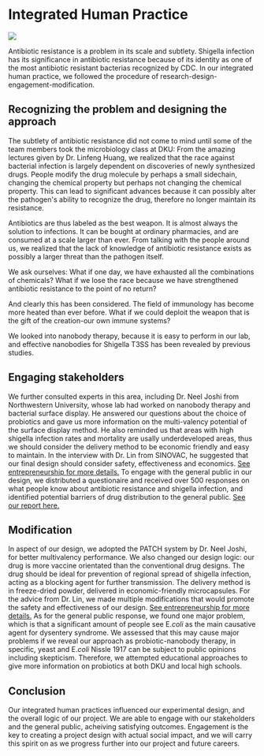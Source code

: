 <div class="h1-bg">
    <h1 class>Integrated Human Practice</h1>
    <img src="https://static.igem.wiki/teams/4161/wiki/fig-inte.png" />
</div>


Antibiotic resistance is a problem in its scale and subtlety. 
Shigella infection has its significance in antibiotic resistance because of its identity as one of the most antibiotic resistant bacterias recognized by CDC. In our integrated human practice, we followed the procedure of research-design-engagement-modification. 

## Recognizing the problem and designing the approach

The subtlety of antibiotic resistance did not come to mind until some of the team members took the microbiology class at DKU: 
From the amazing lectures given by Dr. Linfeng Huang, we realized that the race against bacterial infection is largely dependent on discoveries of newly synthesized drugs. People modify the drug molecule by perhaps a small sidechain, changing the chemical property but perhaps not changing the chemical property. This can lead to significant advances because it can possibly alter the pathogen's ability to recognize the drug, therefore no longer maintain its resistance. 

Antibiotics are thus labeled as the best weapon. It is almost always the solution to infections. It can be bought at ordinary pharmacies, and are consumed at a scale larger than ever. From talking with the people around us, we realized that the lack of knowledge of antibiotic resistance exists as possibly a larger threat than the pathogen itself. 

We ask ourselves: What if one day, we have exhausted all the combinations of chemicals? What if we lose the race because we have strengthened antibiotic resistance to the point of no return?

And clearly this has been considered. The field of immunology has become more heated than ever before. What if we could deploit the weapon that is the gift of the creation-our own immune systems?

We looked into nanobody therapy, because it is easy to perform in our lab, and effective nanobodies for Shigella T3SS has been revealed by previous studies.

## Engaging stakeholders

 We further consulted experts in this area, including Dr. Neel Joshi from Northwestern University, whose lab had worked on nanobody therapy and bacterial surface display. He answered our questions about the choice of probiotics and gave us more information on the multi-valency potential of the surface display method. He also reminded us that areas with high shigella infection rates and mortality are usally underdeveloped areas, thus we should consider the delivery method to be economic friendly and easy to maintain. In the interview with Dr. Lin from SINOVAC, he suggested that our final design should consider safety, effectiveness and economics. [See entrepreneurship for more details.](entrepreneurship.md) To engage with the general public in our design, we distributed a questionaire and received over 500 responses on what people know about antibiotic resistance and shigella infection, and identified potential barriers of drug distribution to the general public. [See our report here.](https://static.igem.wiki/teams/4161/wiki/general-public-questionaire-report.pdf)

 ## Modification

 In aspect of our design, we adopted the PATCH system by Dr. Neel Joshi, for better multivalency performance. We also changed our design logic: our drug is more vaccine orientated than the conventional drug designs. The drug should be ideal for prevention of regional spread of shigella infection, acting as a blocking agent for further transmission. The delivery method is in freeze-dried powder, delivered in economic-friendly microcapsules. For the advice from Dr. Lin, we made multiple modifications that would promote the safety and effectiveness of our design. [See entrepreneurship for more details.](entrepreneurship.md) As for the general public response, we found one major problem, which is that a significant amount of people see E.*coli* as the main causative agent for dysentery syndrome. We assessed that this may cause major problems if we reveal our approach as probiotic-nanobody therapy, in specific, yeast and E.*coli* Nissle 1917 can be subject to public opinions including skepticism. Therefore, we attempted educational approaches to give more information on probiotics at both DKU and local high schools.

 ## Conclusion

 Our integrated human practices influenced our experimental design, and the overall logic of our project. We are able to engage with our stakeholders and the general public, acheiving satisfying outcomes. Engagement is the key to creating a project design with actual social impact, and we will carry this spirit on as we progress further into our project and future careers.

